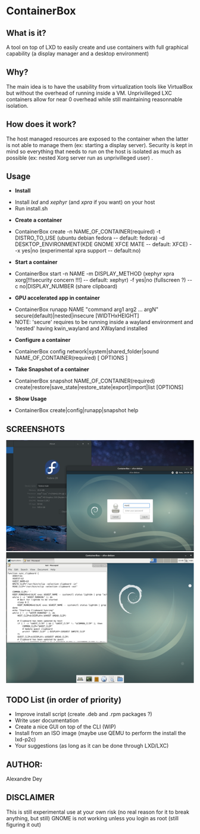 ContainerBox 
============

What is it?
-----------
  A tool on top of LXD to easily create and use containers with full graphical capability (a display manager and a desktop environment)
  
Why?
----
  The main idea is to have the usability from virtualization tools like VirtualBox but without the overhead of running inside a VM. Unprivilleged LXC containers allow for near 0 overhead while still maintaining reasonnable isolation.

How does it work?
-----------------
   The host managed resources are exposed to the container when the latter is not able to manage them (ex: starting a display server).
  Security is kept in mind so everything that needs to run on the host is isolated as much as possible (ex: nested Xorg server run as unprivilleged user) .
 
Usage
-----
-  **Install**
+ Install *lxd* and *xephyr* (and *xpra* if you want) on your host 
+ Run install.sh
  
-  **Create a container**
+ ContainerBox create -n NAME_OF_CONTAINER(required) -t DISTRO_TO_USE (ubuntu debian fedora -- default: fedora) -d DESKTOP_ENVIRONMENT(KDE GNOME XFCE MATE -- default: XFCE) --x yes|no (experimental xpra support -- default:no)
  
-  **Start a container**
+ ContainerBox start -n NAME -m DISPLAY_METHOD (xephyr xpra xorg[!!!security concern !!!] -- default: xephyr) -f yes|no (fullscreen ?) --c no|DISPLAY_NUMBER (share clipboard)

-  **GPU accelerated app in container**
+ ContainerBox runapp NAME "command arg1 arg2 ... argN" secure(default)|nested|insecure [WIDTHxHEIGHT]
+ NOTE: 'secure' requires to be running inside a wayland environment and 'nested' having kwin_wayland and XWayland installed

-  **Configure a container**
+ ContainerBox config network|system|shared_folder|sound NAME_OF_CONTAINER(required) [ OPTIONS ]

-  **Take Snapshot of a container**
+ ContainerBox snapshot NAME_OF_CONTAINER(required) create|restore|save_state|restore_state|export|import|list [OPTIONS]

-  **Show Usage**
+ ContainerBox create|config|runapp|snapshot help

SCREENSHOTS
-----------

![LightDM ContainerBox](ContainerBox.png?raw=true "ContainerBox LightDM login screen")
![XFCE Debian ContainerBox](ContainerBox_logged.png?raw=true "ContainerBox XFCE session debian")
 
TODO List (in order of priority)
--------------------------------
- Improve install script (create .deb and .rpm packages ?)
- Write user documentation
- Create a nice GUI on top of the CLI (WIP)
- Install from an ISO image (maybe use QEMU to perform the install the lxd-p2c)
- Your suggestions (as long as it can be done through LXD/LXC)

AUTHOR:
-------
Alexandre Dey

DISCLAIMER
----------

This is still experimental use at your own risk (no real reason for it to break anything, but still)
GNOME is not working unless you login as root (still figuring it out)
 